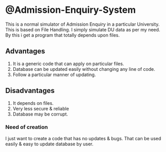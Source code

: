 # @Admission-Enquiry-System
This is a normal simulator of Admission Enquiry in a particular University.
This is based on File Handling. I simply simulate DU data as per my need. 
By this i get a program that totally depends upon files.

## Advantages
1. It is a generic code that can apply on particular files.
2. Database can be updated easily without changing any line of code. 
3. Follow a particular manner of updating.

## Disadvantages
1. It depends on files. 
2. Very less secure & reliable
3. Database may be corrupt.

### Need of creation
I just want to create a code that has no updates & bugs.
That can be used easily & easy to update database by user. 
